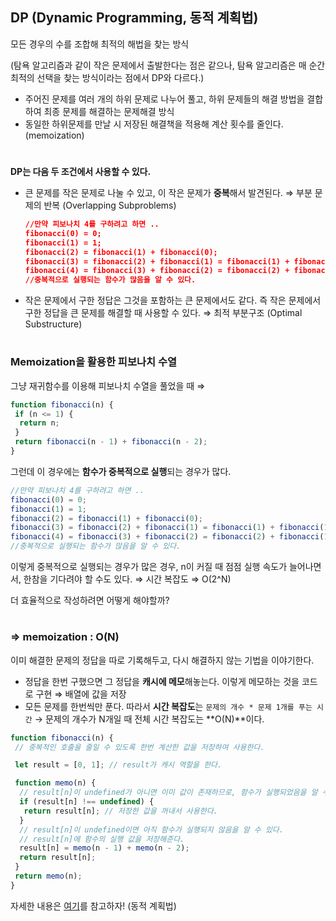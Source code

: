 ## DP (Dynamic Programming, 동적 계획법)

모든 경우의 수를 조합해 최적의 해법을 찾는 방식

(탐욕 알고리즘과 같이 작은 문제에서 출발한다는 점은 같으나, 탐욕 알고리즘은 매 순간 최적의 선택을 찾는 방식이라는 점에서 DP와 다르다.)

- 주어진 문제를 여러 개의 하위 문제로 나누어 풀고, 하위 문제들의 해결 방법을 결합하여 최종 문제를 해결하는 문제해결 방식
- 동일한 하위문제를 만날 시 저장된 해결책을 적용해 계산 횟수를 줄인다.(memoization)
#
**DP는 다음 두 조건에서 사용할 수 있다.**

- 큰 문제를 작은 문제로 나눌 수 있고, 이 작은 문제가 **중복**해서 발견된다. ⇒ 부분 문제의 반복 (Overlapping Subproblems)
  ```json
  //만약 피보나치 4를 구하려고 하면 ..
  fibonacci(0) = 0;
  fibonacci(1) = 1;
  fibonacci(2) = fibonacci(1) + fibonacci(0);
  fibonacci(3) = fibonacci(2) + fibonacci(1) = fibonacci(1) + fibonacci(1) + fibonacci(0);
  fibonacci(4) = fibonacci(3) + fibonacci(2) = fibonacci(2) + fibonacci(1) + fibonacci(2) = ...;
  //중복적으로 실행되는 함수가 많음을 알 수 있다.
  ```
- 작은 문제에서 구한 정답은 그것을 포함하는 큰 문제에서도 같다. 즉 작은 문제에서 구한 정답을 큰 문제를 해결할 때 사용할 수 있다. ⇒ 최적 부분구조 (Optimal Substructure)
#
### Memoization을 활용한 피보나치 수열

그냥 재귀함수를 이용해 피보나치 수열을 풀었을 때 ⇒

```jsx
function fibonacci(n) {
 if (n <= 1) {
  return n;
 }
 return fibonacci(n - 1) + fibonacci(n - 2);
}
```

그런데 이 경우에는 **함수가 중복적으로 실행**되는 경우가 많다.

```jsx
//만약 피보나치 4를 구하려고 하면 ..
fibonacci(0) = 0;
fibonacci(1) = 1;
fibonacci(2) = fibonacci(1) + fibonacci(0);
fibonacci(3) = fibonacci(2) + fibonacci(1) = fibonacci(1) + fibonacci(1) + fibonacci(0);
fibonacci(4) = fibonacci(3) + fibonacci(2) = fibonacci(2) + fibonacci(1) + fibonacci(2) = ...;
//중복적으로 실행되는 함수가 많음을 알 수 있다.
```

이렇게 중복적으로 실행되는 경우가 많은 경우, n이 커질 때 점점 실행 속도가 늘어나면서, 한참을 기다려야 할 수도 있다. ⇒ 시간 복잡도 ⇒ O(2^N)

더 효율적으로 작성하려면 어떻게 해야할까?
#
### ⇒ memoization : O(N)

이미 해결한 문제의 정답을 따로 기록해두고, 다시 해결하지 않는 기법을 이야기한다.

- 정답을 한번 구했으면 그 정답을 **캐시에 메모**해놓는다. 이렇게 메모하는 것을 코드로 구현 ⇒ 배열에 값을 저장
- 모든 문제를 한번씩만 푼다. 따라서 **시간 복잡도**는 `문제의 개수 * 문제 1개를 푸는 시간` → 문제의 개수가 N개일 때 전체 시간 복잡도는 **O(N)**이다.

```jsx
function fibonacci(n) {
 // 중복적인 호출을 줄일 수 있도록 한번 계산한 값을 저장하여 사용한다.

 let result = [0, 1]; // result가 캐시 역할을 한다.

 function memo(n) {
  // result[n]이 undefined가 아니면 이미 값이 존재하므로, 함수가 실행되었음을 알 수 있다.
  if (result[n] !== undefined) {
   return result[n]; // 저장한 값을 꺼내서 사용한다.
  }
  // result[n]이 undefined이면 아직 함수가 실행되지 않음을 알 수 있다.
  // result[n]에 함수의 실행 값을 저장해준다.
  result[n] = memo(n - 1) + memo(n - 2);
  return result[n];
 }
 return memo(n);
}
```

자세한 내용은 [여기](https://velog.io/@polynomeer/%EB%8F%99%EC%A0%81-%EA%B3%84%ED%9A%8D%EB%B2%95Dynamic-Programming)를 참고하자! (동적 계획법)

